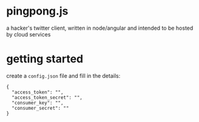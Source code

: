 # pingpong.js

a hacker's twitter client, written in node/angular and intended to be hosted by cloud services

# getting started

create a `config.json` file and fill in the details:

```
{
  "access_token": "",
  "access_token_secret": "",
  "consumer_key": "",
  "consumer_secret": ""
}
```
